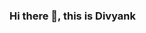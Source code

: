 ### Hi there 👋, this is Divyank

<!--
**Divyank-Chutani/Divyank-Chutani** is a ✨ _special_ ✨ repository because its `README.md` (this file) appears on your GitHub profile.

Here are some ideas to get you started:

- 🔭 I’m currently working on computer
- 🌱 I’m currently learning computer science
- 👯 I’m looking to collaborate on life
- 🤔 I’m looking for help with knowledge
- 💬 Ask me about nothing
- 📫 How to reach me: idk
- 😄 Pronouns: he,him,his 
- ⚡ Fun fact: fun fact
-->
